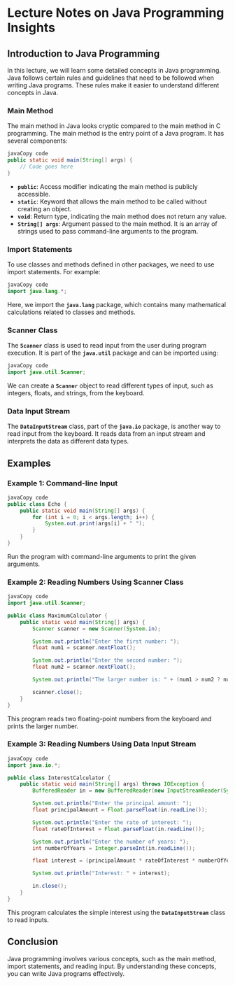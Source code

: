 # Lecture Notes on **Java Programming Insights**

## **Introduction to Java Programming**

In this lecture, we will learn some detailed concepts in Java programming. Java follows certain rules and guidelines that need to be followed when writing Java programs. These rules make it easier to understand different concepts in Java.

### **Main Method**

The main method in Java looks cryptic compared to the main method in C programming. The main method is the entry point of a Java program. It has several components:

```java
javaCopy code
public static void main(String[] args) {
    // Code goes here
}

```

- **`public`**: Access modifier indicating the main method is publicly accessible.
- **`static`**: Keyword that allows the main method to be called without creating an object.
- **`void`**: Return type, indicating the main method does not return any value.
- **`String[] args`**: Argument passed to the main method. It is an array of strings used to pass command-line arguments to the program.

### **Import Statements**

To use classes and methods defined in other packages, we need to use import statements. For example:

```java
javaCopy code
import java.lang.*;

```

Here, we import the **`java.lang`** package, which contains many mathematical calculations related to classes and methods.

### **Scanner Class**

The **`Scanner`** class is used to read input from the user during program execution. It is part of the **`java.util`** package and can be imported using:

```java
javaCopy code
import java.util.Scanner;

```

We can create a **`Scanner`** object to read different types of input, such as integers, floats, and strings, from the keyboard.

### **Data Input Stream**

The **`DataInputStream`** class, part of the **`java.io`** package, is another way to read input from the keyboard. It reads data from an input stream and interprets the data as different data types.

## **Examples**

### **Example 1: Command-line Input**

```java
javaCopy code
public class Echo {
    public static void main(String[] args) {
        for (int i = 0; i < args.length; i++) {
            System.out.print(args[i] + " ");
        }
    }
}

```

Run the program with command-line arguments to print the given arguments.

### **Example 2: Reading Numbers Using Scanner Class**

```java
javaCopy code
import java.util.Scanner;

public class MaximumCalculator {
    public static void main(String[] args) {
        Scanner scanner = new Scanner(System.in);

        System.out.println("Enter the first number: ");
        float num1 = scanner.nextFloat();

        System.out.println("Enter the second number: ");
        float num2 = scanner.nextFloat();

        System.out.println("The larger number is: " + (num1 > num2 ? num1 : num2));

        scanner.close();
    }
}

```

This program reads two floating-point numbers from the keyboard and prints the larger number.

### **Example 3: Reading Numbers Using Data Input Stream**

```java
javaCopy code
import java.io.*;

public class InterestCalculator {
    public static void main(String[] args) throws IOException {
        BufferedReader in = new BufferedReader(new InputStreamReader(System.in));

        System.out.println("Enter the principal amount: ");
        float principalAmount = Float.parseFloat(in.readLine());

        System.out.println("Enter the rate of interest: ");
        float rateOfInterest = Float.parseFloat(in.readLine());

        System.out.println("Enter the number of years: ");
        int numberOfYears = Integer.parseInt(in.readLine());

        float interest = (principalAmount * rateOfInterest * numberOfYears) / 100;

        System.out.println("Interest: " + interest);

        in.close();
    }
}

```

This program calculates the simple interest using the **`DataInputStream`** class to read inputs.

## **Conclusion**

Java programming involves various concepts, such as the main method, import statements, and reading input. By understanding these concepts, you can write Java programs effectively.